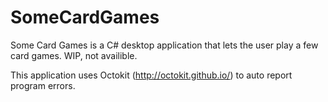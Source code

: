 # SomeCardGames

Some Card Games is a C# desktop application that lets the user play a few card games.
WIP, not availible.

This application uses Octokit (http://octokit.github.io/) to auto report program errors.
